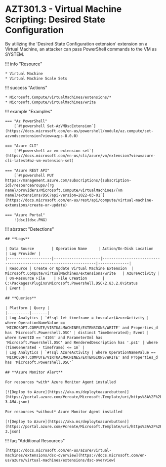 # AZT301.3 - Virtual Machine Scripting: Desired State Configuration

By utilizing the 'Desired State Configuration extension' extension on a Virtual Machine, an attacker can pass PowerShell commands to the VM as SYSTEM.

!!! info "Resource" 

	* Virtual Machine
	* Virtual Machine Scale Sets

!!! success "Actions"

	* Microsoft.Compute/virtualMachines/extensions/*
	* Microsoft.Compute/virtualMachines/write

!!! example "Examples"

    === "Az PowerShell"
		[`#!powershell Set-AzVMDscExtension`](https://docs.microsoft.com/en-us/powershell/module/az.compute/set-azvmdscextension?view=azps-8.0.0)

    === "Azure CLI"
        [`#!powershell az vm extension set`](https://docs.microsoft.com/en-us/cli/azure/vm/extension?view=azure-cli-latest#az-vm-extension-set)
		
    === "Azure REST API"	
		[`#!powershell PUT https://management.azure.com/subscriptions/{subscription-id}/resourceGroups/{rg name}/providers/Microsoft.Compute/virtualMachines/{vm name]/extensions/DSC?api-version=2022-03-01`](https://docs.microsoft.com/en-us/rest/api/compute/virtual-machine-extensions/create-or-update)
	
    === "Azure Portal"
    	![dsc](dsc.PNG)

!!! abstract "Detections"

	## **Logs** 

    | Data Source        | Operation Name     | Action/On-Disk Location                                                            | Log Provider |
    |--------------------|---------------------|-------------------------------------------------------------------|--------------|
    | Resource | Create or Update Virtual Machine Extension	 | Microsoft.Compute/virtualMachines/extensions/write	| AzureActivity |
	| On-Resource File    | File Creation       |  C:\Packages\Plugins\Microsoft.Powershell.DSC\2.83.2.0\Status            | Event |

	## **Queries**

	| Platform | Query |
    |----------|-------|
	| Log Analytics | `#!sql let timeframe = toscalar(AzureActivity | where OperationNameValue == 'MICROSOFT.COMPUTE/VIRTUALMACHINES/EXTENSIONS/WRITE' and Properties_d has 'Microsoft.Powershell.DSC' | distinct TimeGenerated); Event | where EventID == '4104' and ParameterXml has 'Microsoft.Powershell.DSC' and RenderedDescription has '.ps1' | where (TimeGenerated - timeframe) <= 1m` |
	| Log Analytics | `#!sql AzureActivity | where OperationNameValue == 'MICROSOFT.COMPUTE/VIRTUALMACHINES/EXTENSIONS/WRITE' and Properties_d has 'Microsoft.Powershell.DSC'`
				
	## **Azure Monitor Alert**
	
	For resources *with* Azure Monitor Agent installed
	
	[![Deploy to Azure](https://aka.ms/deploytoazurebutton)](https://portal.azure.com/#create/Microsoft.Template/uri/https%3A%2F%2Fraw.githubusercontent.com%2Fmicrosoft%2FAzDetectSuite%2Fmain%2FAzureThreatResearchMatrix%2FExecution%2FAZT301%2FAZT301-3-AMA.json)

	For resources *without* Azure Monitor Agent installed
	
	[![Deploy to Azure](https://aka.ms/deploytoazurebutton)](https://portal.azure.com/#create/Microsoft.Template/uri/https%3A%2F%2Fraw.githubusercontent.com%2Fmicrosoft%2FAzDetectSuite%2Fmain%2FAzureThreatResearchMatrix%2FExecution%2FAZT301%2FAZT301-3.json)

	

!!! faq "Additional Resources"

	[https://docs.microsoft.com/en-us/azure/virtual-machines/extensions/dsc-overview](https://docs.microsoft.com/en-us/azure/virtual-machines/extensions/dsc-overview)

